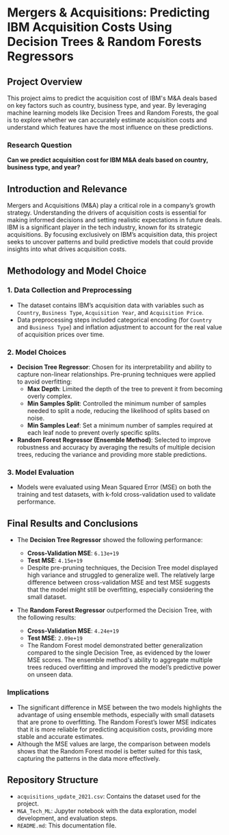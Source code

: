 # Mergers & Acquisitions: Predicting IBM Acquisition Costs Using Decision Trees & Random Forests Regressors

## Project Overview
This project aims to predict the acquisition cost of IBM's M&A deals based on key factors such as country, business type, and year. By leveraging machine learning models like Decision Trees and Random Forests, the goal is to explore whether we can accurately estimate acquisition costs and understand which features have the most influence on these predictions.

### Research Question
**Can we predict acquisition cost for IBM M&A deals based on country, business type, and year?**

## Introduction and Relevance
Mergers and Acquisitions (M&A) play a critical role in a company’s growth strategy. Understanding the drivers of acquisition costs is essential for making informed decisions and setting realistic expectations in future deals. IBM is a significant player in the tech industry, known for its strategic acquisitions. By focusing exclusively on IBM’s acquisition data, this project seeks to uncover patterns and build predictive models that could provide insights into what drives acquisition costs.

## Methodology and Model Choice
### 1. **Data Collection and Preprocessing**
- The dataset contains IBM’s acquisition data with variables such as `Country`, `Business Type`, `Acquisition Year`, and `Acquisition Price`.
- Data preprocessing steps included categorical encoding (for `Country` and `Business Type`) and inflation adjustment to account for the real value of acquisition prices over time.

### 2. **Model Choices**
- **Decision Tree Regressor**: Chosen for its interpretability and ability to capture non-linear relationships. Pre-pruning techniques were applied to avoid overfitting:
    - **Max Depth**: Limited the depth of the tree to prevent it from becoming overly complex.
    - **Min Samples Split**: Controlled the minimum number of samples needed to split a node, reducing the likelihood of splits based on noise.
    - **Min Samples Leaf**: Set a minimum number of samples required at each leaf node to prevent overly specific splits.
- **Random Forest Regressor (Ensemble Method)**: Selected to improve robustness and accuracy by averaging the results of multiple decision trees, reducing the variance and providing more stable predictions.

### 3. **Model Evaluation**
- Models were evaluated using Mean Squared Error (MSE) on both the training and test datasets, with k-fold cross-validation used to validate performance.

## Final Results and Conclusions
- The **Decision Tree Regressor** showed the following performance:
    - **Cross-Validation MSE**: `6.13e+19`
    - **Test MSE**: `4.15e+19`
    - Despite pre-pruning techniques, the Decision Tree model displayed high variance and struggled to generalize well. The relatively large difference between cross-validation MSE and test MSE suggests that the model might still be overfitting, especially considering the small dataset.

- The **Random Forest Regressor** outperformed the Decision Tree, with the following results:
    - **Cross-Validation MSE**: `4.24e+19`
    - **Test MSE**: `2.09e+19`
    - The Random Forest model demonstrated better generalization compared to the single Decision Tree, as evidenced by the lower MSE scores. The ensemble method's ability to aggregate multiple trees reduced overfitting and improved the model’s predictive power on unseen data.

### Implications
- The significant difference in MSE between the two models highlights the advantage of using ensemble methods, especially with small datasets that are prone to overfitting. The Random Forest’s lower MSE indicates that it is more reliable for predicting acquisition costs, providing more stable and accurate estimates.
- Although the MSE values are large, the comparison between models shows that the Random Forest model is better suited for this task, capturing the patterns in the data more effectively.

## Repository Structure
- `acquisitions_update_2021.csv`: Contains the dataset used for the project.
- `M&A_Tech_ML`: Jupyter notebook with the data exploration, model development, and evaluation steps.
- `README.md`: This documentation file.
